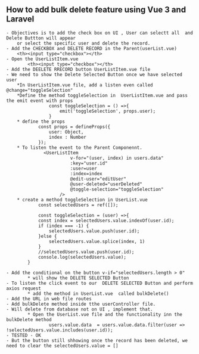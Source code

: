 ## How to add bulk delete feature using Vue 3 and Laravel
    - Objectives is to add the check box on UI , User can selectt all  and Delete Buttton will appear
        or select the specific user and delete the record.
    - Add the CHECKBOX and DELETE RECORD in the Parent(userList.vue)
        <th><input type="checkbox"></th>
    - Open the UserListItem.vue
            <th><input type="checkbox"></th>
    - Add the DEELETE RRECORD button UserListItem.vue file
    - We need to show the Delete Selected Button once we have selected user
        *In UserListItem.vue file, add a listen even called @change="toggleSelection"
        *Define the method toggleSelection in  UserListItem.vue and pass the emit event with props
                    const toggleSelection = () =>{
                        emit('toggleSelection', props.user);
                    }
        * define the props 
                const props = defineProps({
                    user: Object,
                    index : Number
                });
        * To listen the event to the Parent Componennt.
                  <UserListItem
                            v-for="(user, index) in users.data"
                            :key="user.id"
                            :user=user
                            :index=index
                            @edit-user="editUser"
                            @user-deleted="userDeleted"
                            @toggle-selection="toggleSelection"
                        />
        * create a method toggleSelection in UserList.vue
                const selectedUsers = ref([]);

                const toggleSelection = (user) =>{
                const index = selectedUsers.value.indexOf(user.id);
                if (index === -1) {
                    selectedUsers.value.push(user.id);
                }else {
                    selectedUsers.value.splice(index, 1)
                }
                //selectedUsers.value.push(user.id);
                console.log(selectedUsers.value);
            }
    
    - Add the conditional on the button v-if="selectedUsers.length > 0"
            * will show the DELETE SELECTED Button
    - To listen the click event to our  DELETE SELECTED Button and perform axios request
            * add the method in UserList.vue  called bulkDelete()
    - Add the URL in web file routes
    - Add bulkDelete method inside tthe userController file.
    - Will delete from database not on UI , implement that.
            * Open the UserList.vue file and the functionality inn the bulkDelete method
                    users.value.data  = users.value.data.filter(user => !selectedUsers.value.includes(user.id));
    - TESTED - OK
    - But the button still shhowing once the record has been deleted, we need to clear the selectedUsers.value = []
